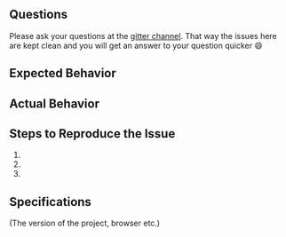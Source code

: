 ## Questions

Please ask your questions at the [gitter channel](https://gitter.im/PanosSakkos/personal-jekyll-theme).
That way the issues here are kept clean and you will get an answer to your question quicker :smile:

## Expected Behavior


## Actual Behavior


## Steps to Reproduce the Issue

  1.
  2.
  3.

## Specifications

(The version of the project, browser etc.)
